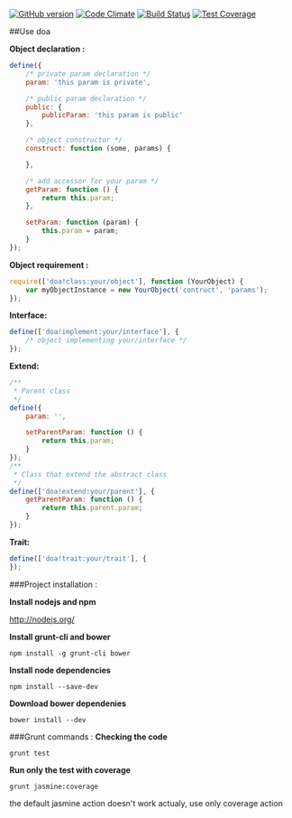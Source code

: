 [![GitHub version](https://badge.fury.io/gh/devoralive%2Fdoa.svg)](http://badge.fury.io/gh/devoralive%2Fdoa) [![Code Climate](https://codeclimate.com/github/devoralive/doa/badges/gpa.svg)](https://codeclimate.com/github/devoralive/doa) [![Build Status](https://travis-ci.org/devoralive/doa.svg?branch=master)](https://travis-ci.org/devoralive/doa) [![Test Coverage](https://codeclimate.com/github/devoralive/doa/badges/coverage.svg)](https://codeclimate.com/github/devoralive/doa)

##Use doa

**Object declaration :**
```Javascript
define({
    /* private param declaration */
    param: 'this param is private',

    /* public param declaration */
    public: {
        publicParam: 'this param is public'
    },

    /* object constructor */
    construct: function (some, params) {

    },

    /* add accessor for your param */
    getParam: function () {
        return this.param;
    },

    setParam: function (param) {
        this.param = param;
    }
});
```

**Object requirement :**
```Javascript
require(['doa!class:your/object'], function (YourObject) {
    var myObjectInstance = new YourObject('contruct', 'params');
});
```

**Interface:**
```Javascript
define(['doa!implement:your/interface'], {
    /* object implementing your/interface */
});
```

**Extend:**
```Javascript
/**
 * Parent class
 */
define({
    param: '',

    setParentParam: function () {
        return this.param;
    }
});
/**
 * Class that extend the abstract class
 */
define(['doa!extend:your/parent'], {
    getParentParam: function () {
        return this.parent.param;
    }
});
```

**Trait:**
```Javascript
define(['doa!trait:your/trait'], {
});
```

###Project installation :

**Install nodejs and npm**

http://nodejs.org/


**Install grunt-cli and bower**

```
npm install -g grunt-cli bower
```

**Install node dependencies**
```
npm install --save-dev
```

**Download bower dependenies**
```
bower install --dev
```

###Grunt commands :
**Checking the code**
```
grunt test
```
**Run only the test with coverage**
```
grunt jasmine:coverage
```
the default jasmine action doesn't work actualy, use only coverage action